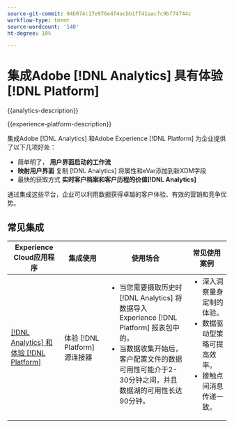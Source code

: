 ```yaml
---
source-git-commit: 94b074c17e976e4f4acbb1ff41aacfc9bf74744c
workflow-type: tm+mt
source-wordcount: '140'
ht-degree: 10%

---
```



# 集成Adobe [!DNL Analytics] 具有体验 [!DNL Platform]

{{analytics-description}}

{{experience-platform-description}}

集成Adobe [!DNL Analytics] 和Adobe Experience [!DNL Platform] 为企业提供了以下几项好处：

+ 简单明了， **用户界面启动的工作流**
+ **映射用户界面** 复制 [!DNL Analytics] 将属性和eVar添加到新XDM字段
+ 最快的获取方式 **实时客户档案和客户历程的价值[!DNL Analytics]**

通过集成这些平台，企业可以利用数据获得卓越的客户体验、有效的营销和竞争优势。

## 常见集成

<table>
    <thead>
        <tr>
            <th>Experience Cloud应用程序</th>
            <th>集成使用</th>
            <th>使用场合</th>
            <th>常见使用案例</th>
        </tr>
    </thead>
    <tbody>
        <tr>
            <td><a href="https://experienceleague.adobe.com/docs/experience-platform/sources/ui-tutorials/create/adobe-applications/analytics.html" target="_blank" rel="noreferrer">[!DNL Analytics] 和体验 [!DNL Platform]</a></td>
            <td>体验 [!DNL Platform] 源连接器</td>
            <td>
                <ul style="margin-top: 0;">
                    <li>当您需要摄取历史时 [!DNL Analytics] 将数据导入Experience [!DNL Platform] 报表包中的。</li>
                    <li>当数据收集开始后，客户配置文件的数据可用性可能介于2-30分钟之间，并且数据湖的可用性长达90分钟。</li>
                </ul>
            </td>
            <td>
                <ul style="margin-top: 0;">
                    <li>深入洞察量身定制的体验。</li>
                    <li>数据驱动型策略可提高效率。</li>
                    <li>接触点间消息传递一致。</li>
                </ul>
            </td>
        </tr>
    </tbody>          
</table>
